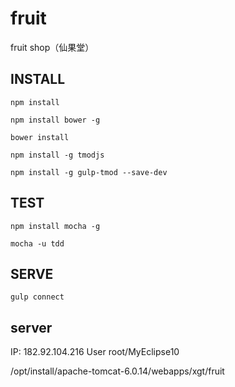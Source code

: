 fruit
======

fruit shop（仙果堂）

## INSTALL

	npm install

	npm install bower -g

	bower install

    npm install -g tmodjs

    npm install -g gulp-tmod --save-dev 

## TEST

	npm install mocha -g

	mocha -u tdd

## SERVE

	gulp connect

## server

IP:			182.92.104.216
User		root/MyEclipse10

/opt/install/apache-tomcat-6.0.14/webapps/xgt/fruit